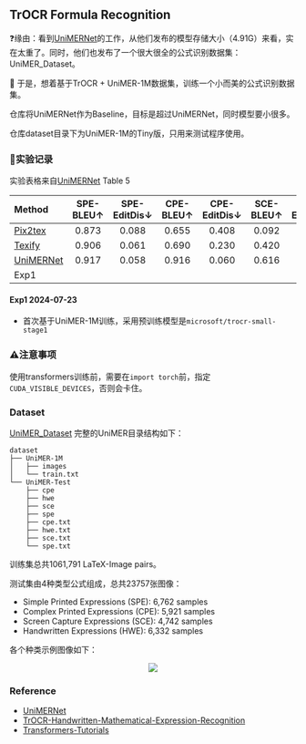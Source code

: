 ## TrOCR Formula Recognition

❓缘由：看到[UniMERNet](https://github.com/opendatalab/UniMERNet)的工作，从他们发布的模型存储大小（4.91G）来看，实在太重了。同时，他们也发布了一个很大很全的公式识别数据集：UniMER_Dataset。

🎯 于是，想着基于TrOCR + UniMER-1M数据集，训练一个小而美的公式识别数据集。

仓库将UniMERNet作为Baseline，目标是超过UniMERNet，同时模型要小很多。

仓库dataset目录下为UniMER-1M的Tiny版，只用来测试程序使用。

### 🔬实验记录

实验表格来自[UniMERNet](https://arxiv.org/abs/2404.15254) Table 5

|Method|SPE-BLEU↑|SPE-EditDis↓|CPE-BLEU↑|CPE-EditDis↓|SCE-BLEU↑|SCE-EditDis↓|HWE-BLEU↑|HWE-EditDis↓|
|:---|:---:|:---:|:---:|:---:|:---:|:---:|:---:|:---:|
|[Pix2tex](https://github.com/lukas-blecher/LaTeX-OCR)|0.873|0.088|0.655|0.408|0.092|0.817|0.012|0.920|
|[Texify](https://github.com/VikParuchuri/texify)|0.906|0.061|0.690|0.230|0.420|0.390|0.341|0.522|
|[UniMERNet](https://github.com/opendatalab/UniMERNet)|0.917|0.058|0.916|0.060|0.616|0.229|0.921|0.055|
|Exp1|||||||||

#### Exp1 2024-07-23

- 首次基于UniMER-1M训练，采用预训练模型是`microsoft/trocr-small-stage1`

### ⚠️注意事项

使用transformers训练前，需要在`import torch`前，指定`CUDA_VISIBLE_DEVICES`，否则会卡住。

### Dataset

[UniMER_Dataset](https://huggingface.co/datasets/wanderkid/UniMER_Dataset)
完整的UniMER目录结构如下：

```text
dataset
├── UniMER-1M
│   ├── images
│   └── train.txt
└── UniMER-Test
    ├── cpe
    ├── hwe
    ├── sce
    ├── spe
    ├── cpe.txt
    ├── hwe.txt
    ├── sce.txt
    └── spe.txt
```

训练集总共1061,791 LaTeX-Image pairs。

测试集由4种类型公式组成，总共23757张图像：

- Simple Printed Expressions (SPE): 6,762 samples
- Complex Printed Expressions (CPE): 5,921 samples
- Screen Capture Expressions (SCE): 4,742 samples
- Handwritten Expressions (HWE): 6,332 samples

各个种类示例图像如下：

<div align="center">
    <img src="https://github-production-user-asset-6210df.s3.amazonaws.com/69186975/327987046-7301df68-e14c-4607-81bc-b6ee3ba1780b.png?X-Amz-Algorithm=AWS4-HMAC-SHA256&X-Amz-Credential=AKIAVCODYLSA53PQK4ZA%2F20240724%2Fus-east-1%2Fs3%2Faws4_request&X-Amz-Date=20240724T020609Z&X-Amz-Expires=300&X-Amz-Signature=b568099f9dd4bb446d5cfa76905142ccbec20737e8b8c0031fcddc4ec71f2fa8&X-Amz-SignedHeaders=host&actor_id=28639377&key_id=0&repo_id=790743268">
</div>

### Reference

- [UniMERNet](https://github.com/opendatalab/UniMERNet)
- [TrOCR-Handwritten-Mathematical-Expression-Recognition](https://github.com/win5923/TrOCR-Handwritten-Mathematical-Expression-Recognition.git)
- [Transformers-Tutorials](https://github.com/NielsRogge/Transformers-Tutorials/blob/master/TrOCR/Fine_tune_TrOCR_on_IAM_Handwriting_Database_using_Seq2SeqTrainer.ipynb)
